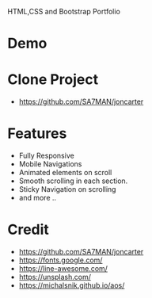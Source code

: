  HTML,CSS and Bootstrap Portfolio

# Demo


# Clone Project
- https://github.com/SA7MAN/joncarter

# Features
- Fully Responsive
- Mobile Navigations
- Animated elements on scroll
- Smooth scrolling in each section.
- Sticky Navigation on scrolling
- and more ..


# Credit
- https://github.com/SA7MAN/joncarter
- https://fonts.google.com/
- https://line-awesome.com/
- https://unsplash.com/
- https://michalsnik.github.io/aos/


